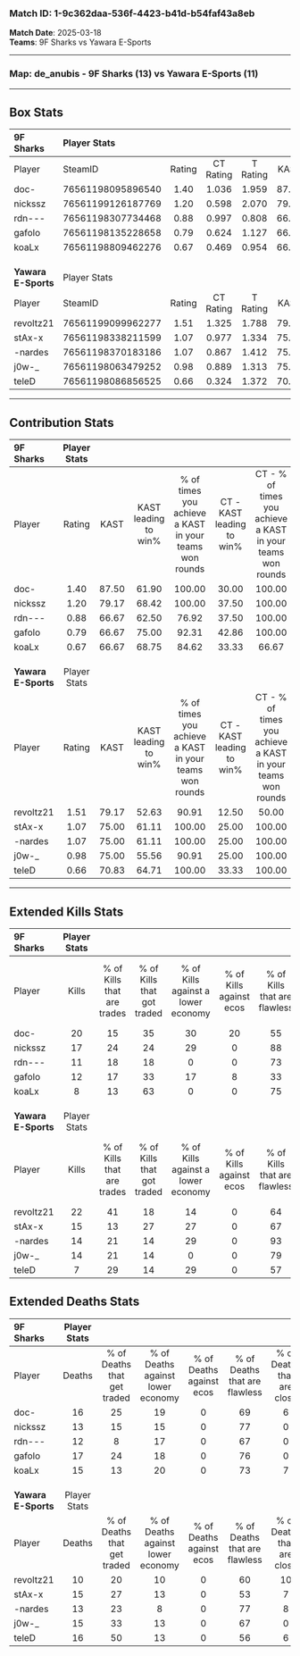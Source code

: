 ### Match ID: 1-9c362daa-536f-4423-b41d-b54faf43a8eb  
**Match Date**: 2025-03-18  
**Teams**: 9F Sharks vs Yawara E-Sports  

---  

### **Map**: de_anubis - 9F Sharks (13) vs Yawara E-Sports (11)  
---  

## Box Stats  

| **9F Sharks**       | Player Stats      |        |           |          |       |      |       |         |        |      |     |
| :- | :- | :-: | :-: | :-: | :-: | :-: | :-: | :-: | :-: | :-: | :-: |
| Player              | SteamID           | Rating | CT Rating | T Rating | KAST  | ADR  | Kills | Assists | Deaths | K/D  | HS% |
| doc-                | 76561198095896540 |  1.40  |   1.036   |  1.959   | 87.50 | 95.4 |  20   |    8    |   16   | 1.25 | 55  |
| nickssz             | 76561199126187769 |  1.20  |   0.598   |  2.070   | 79.17 | 70.3 |  17   |    4    |   13   | 1.31 | 47  |
| rdn---              | 76561198307734468 |  0.88  |   0.997   |  0.808   | 66.67 | 59.5 |  11   |    2    |   12   | 0.92 | 45  |
| gafolo              | 76561198135228658 |  0.79  |   0.624   |  1.127   | 66.67 | 54.8 |  12   |    2    |   17   | 0.71 | 41  |
| koaLx               | 76561198809462276 |  0.67  |   0.469   |  0.954   | 66.67 | 47.0 |   8   |    3    |   15   | 0.53 | 75  |
|                     |                   |        |           |          |       |      |       |         |        |      |     |
|                     |                   |        |           |          |       |      |       |         |        |      |     |
|                     |                   |        |           |          |       |      |       |         |        |      |     |
| **Yawara E-Sports** | Player Stats      |        |           |          |       |      |       |         |        |      |     |
| Player              | SteamID           | Rating | CT Rating | T Rating | KAST  | ADR  | Kills | Assists | Deaths | K/D  | HS% |
| revoltz21           | 76561199099962277 |  1.51  |   1.325   |  1.788   | 79.17 | 90.0 |  22   |    2    |   10   | 2.20 | 63  |
| stAx-x              | 76561198338211599 |  1.07  |   0.977   |  1.334   | 75.00 | 68.9 |  15   |    7    |   15   | 1.00 | 40  |
| -nardes             | 76561198370183186 |  1.07  |   0.867   |  1.412   | 75.00 | 68.0 |  14   |    6    |   13   | 1.08 | 42  |
| j0w-_               | 76561198063479252 |  0.98  |   0.889   |  1.313   | 75.00 | 58.5 |  14   |    4    |   15   | 0.93 | 71  |
| teleD               | 76561198086856525 |  0.66  |   0.324   |  1.372   | 70.83 | 46.0 |   7   |    9    |   16   | 0.44 | 57  |
---  

## Contribution Stats  

| **9F Sharks**       | Player Stats |       |                      |                                                        |                           |                                                             |                          |                                                            |
| :- | :-: | :-: | :-: | :-: | :-: | :-: | :-: | :-: |
| Player              |    Rating    | KAST  | KAST leading to win% | % of times you achieve a KAST in your teams won rounds | CT - KAST leading to win% | CT - % of times you achieve a KAST in your teams won rounds | T - KAST leading to win% | T - % of times you achieve a KAST in your teams won rounds |
| doc-                |     1.40     | 87.50 |        61.90         |                         100.00                         |           30.00           |                           100.00                            |          90.91           |                           100.00                           |
| nickssz             |     1.20     | 79.17 |        68.42         |                         100.00                         |           37.50           |                           100.00                            |          90.91           |                           100.00                           |
| rdn---              |     0.88     | 66.67 |        62.50         |                         76.92                          |           37.50           |                           100.00                            |          87.50           |                           70.00                            |
| gafolo              |     0.79     | 66.67 |        75.00         |                         92.31                          |           42.86           |                           100.00                            |          100.00          |                           90.00                            |
| koaLx               |     0.67     | 66.67 |        68.75         |                         84.62                          |           33.33           |                            66.67                            |          90.00           |                           90.00                            |
|                     |              |       |                      |                                                        |                           |                                                             |                          |                                                            |
|                     |              |       |                      |                                                        |                           |                                                             |                          |                                                            |
|                     |              |       |                      |                                                        |                           |                                                             |                          |                                                            |
| **Yawara E-Sports** | Player Stats |       |                      |                                                        |                           |                                                             |                          |                                                            |
| Player              |    Rating    | KAST  | KAST leading to win% | % of times you achieve a KAST in your teams won rounds | CT - KAST leading to win% | CT - % of times you achieve a KAST in your teams won rounds | T - KAST leading to win% | T - % of times you achieve a KAST in your teams won rounds |
| revoltz21           |     1.51     | 79.17 |        52.63         |                         90.91                          |           12.50           |                            50.00                            |          81.82           |                           100.00                           |
| stAx-x              |     1.07     | 75.00 |        61.11         |                         100.00                         |           25.00           |                           100.00                            |          90.00           |                           100.00                           |
| -nardes             |     1.07     | 75.00 |        61.11         |                         100.00                         |           25.00           |                           100.00                            |          90.00           |                           100.00                           |
| j0w-_               |     0.98     | 75.00 |        55.56         |                         90.91                          |           25.00           |                           100.00                            |          80.00           |                           88.89                            |
| teleD               |     0.66     | 70.83 |        64.71         |                         100.00                         |           33.33           |                           100.00                            |          81.82           |                           100.00                           |
---  

## Extended Kills Stats  

| **9F Sharks**       | Player Stats |                            |                            |                                    |                         |                              |                                 |                                       |                    |           |
| :- | :-: | :-: | :-: | :-: | :-: | :-: | :-: | :-: | :-: | :-: |
| Player              |    Kills     | % of Kills that are trades | % of Kills that got traded | % of Kills against a lower economy | % of Kills against ecos | % of Kills that are flawless | % of Kills that are close duels | % of Kills that are assisted by flash | Pistol Round Kills | AWP Kills |
| doc-                |      20      |             15             |             35             |                 30                 |           20            |              55              |                5                |                   0                   |         2          |     0     |
| nickssz             |      17      |             24             |             24             |                 29                 |            0            |              88              |                0                |                  12                   |         3          |     6     |
| rdn---              |      11      |             18             |             18             |                 0                  |            0            |              73              |                0                |                   9                   |         0          |     0     |
| gafolo              |      12      |             17             |             33             |                 17                 |            8            |              33              |               25                |                   8                   |         0          |     1     |
| koaLx               |      8       |             13             |             63             |                 0                  |            0            |              75              |                0                |                   0                   |         2          |     0     |
|                     |              |                            |                            |                                    |                         |                              |                                 |                                       |                    |           |
|                     |              |                            |                            |                                    |                         |                              |                                 |                                       |                    |           |
|                     |              |                            |                            |                                    |                         |                              |                                 |                                       |                    |           |
| **Yawara E-Sports** | Player Stats |                            |                            |                                    |                         |                              |                                 |                                       |                    |           |
| Player              |    Kills     | % of Kills that are trades | % of Kills that got traded | % of Kills against a lower economy | % of Kills against ecos | % of Kills that are flawless | % of Kills that are close duels | % of Kills that are assisted by flash | Pistol Round Kills | AWP Kills |
| revoltz21           |      22      |             41             |             18             |                 14                 |            0            |              64              |                5                |                   5                   |         1          |     0     |
| stAx-x              |      15      |             13             |             27             |                 27                 |            0            |              67              |                0                |                   7                   |         2          |     2     |
| -nardes             |      14      |             21             |             14             |                 29                 |            0            |              93              |                0                |                   0                   |         1          |     7     |
| j0w-_               |      14      |             21             |             14             |                 0                  |            0            |              79              |                7                |                  21                   |         0          |     0     |
| teleD               |      7       |             29             |             14             |                 29                 |            0            |              57              |                0                |                   0                   |         2          |     0     |
## Extended Deaths Stats  

| **9F Sharks**       | Player Stats |                             |                                   |                          |                               |                            |                           |               |
| :- | :-: | :-: | :-: | :-: | :-: | :-: | :-: | :-: |
| Player              |    Deaths    | % of Deaths that get traded | % of Deaths against lower economy | % of Deaths against ecos | % of Deaths that are flawless | % of Deaths that are close | % of Deaths while blinded | Deaths to AWP |
| doc-                |      16      |             25              |                19                 |            0             |              69               |             6              |             6             |       4       |
| nickssz             |      13      |             15              |                15                 |            0             |              77               |             0              |             8             |       2       |
| rdn---              |      12      |              8              |                17                 |            0             |              67               |             0              |             8             |       1       |
| gafolo              |      17      |             24              |                18                 |            0             |              76               |             0              |            12             |       0       |
| koaLx               |      15      |             13              |                20                 |            0             |              73               |             7              |             0             |       2       |
|                     |              |                             |                                   |                          |                               |                            |                           |               |
|                     |              |                             |                                   |                          |                               |                            |                           |               |
|                     |              |                             |                                   |                          |                               |                            |                           |               |
| **Yawara E-Sports** | Player Stats |                             |                                   |                          |                               |                            |                           |               |
| Player              |    Deaths    | % of Deaths that get traded | % of Deaths against lower economy | % of Deaths against ecos | % of Deaths that are flawless | % of Deaths that are close | % of Deaths while blinded | Deaths to AWP |
| revoltz21           |      10      |             20              |                10                 |            0             |              60               |             10             |             0             |       2       |
| stAx-x              |      15      |             27              |                13                 |            0             |              53               |             7              |             7             |       1       |
| -nardes             |      13      |             23              |                 8                 |            0             |              77               |             8              |            15             |       1       |
| j0w-_               |      15      |             33              |                13                 |            0             |              67               |             0              |             7             |       2       |
| teleD               |      16      |             50              |                13                 |            0             |              56               |             6              |             0             |       1       |
